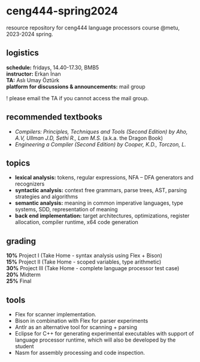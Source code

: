 # ceng444-spring2024
resource repository for ceng444 language processors course @metu, 2023-2024 spring.

## logistics

**schedule:** fridays, 14.40-17.30, BMB5  
**instructor:** Erkan İnan  
**TA:** Aslı Umay Öztürk  
**platform for discussions & announcements:** mail group 

! please email the TA if you cannot access the mail group.

## recommended textbooks
- *Compilers: Principles, Techniques and Tools (Second Edition) by Aho, A.V, Ullman J.D, Sethi R., Lam M.S.* (a.k.a. the Dragon Book)
- *Engineering a Compiler (Second Edition) by Cooper, K.D., Torczon, L.*

## topics
- **lexical analysis:** tokens, regular expressions, NFA – DFA generators and recognizers
- **syntactic analysis:** context free grammars, parse trees, AST, parsing strategies and algorithms
- **semantic analysis:** meaning in common imperative languages, type systems, SDD, representation of meaning
- **back end implementation:** target architectures, optimizations, register allocation, compiler runtime, x64 code generation

## grading
**10%** Project I (Take Home - syntax analysis using Flex + Bison)  
**15%** Project II (Take Home - scoped variables, type arithmetic)  
**30%** Project III (Take Home - complete language processor test case)  
**20%** Midterm  
**25%** Final 

## tools
- Flex for scanner implementation.
- Bison in combination with Flex for parser experiments
- Antlr as an alternative tool for scanning + parsing
- Eclipse for C++ for generating experimental executables with support of language processor runtime, which will also be developed by the student
- Nasm for assembly processing and code inspection.
